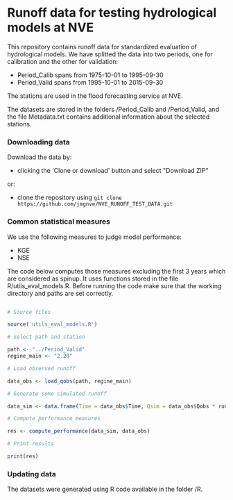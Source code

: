 Runoff data for testing hydrological models at NVE
==================================================

This repository contains runoff data for standardized evaluation of hydrological models. We have splitted the data into two periods, one for calibration and the other for validation:

* Period_Calib spans from 1975-10-01 to 1995-09-30
* Period_Valid spans from 1995-10-01 to 2015-09-30

The stations are used in the flood forecasting service at NVE.

The datasets are stored in the folders /Period_Calib and /Period_Valid, and the file Metadata.txt contains additional information about the selected stations.

### Downloading data

Download the data by:

* clicking the 'Clone or download' button and select "Download ZIP"

or:

* clone the repository using `git clone https://github.com/jmgnve/NVE_RUNOFF_TEST_DATA.git`

### Common statistical measures

We use the following measures to judge model performance:

* KGE
* NSE

The code below computes those measures excluding the first 3 years which are considered as spinup. It uses functions stored in the file R/utils_eval_models.R. Before running the code make sure that the working directory and paths are set correctly.

```R

# Source files

source('utils_eval_models.R')

# Select path and station

path <- "../Period_Valid"
regine_main <- "2.28"

# Load observed runoff

data_obs <- load_qobs(path, regine_main)

# Generate some simulated runoff

data_sim <- data.frame(Time = data_obs$Time, Qsim = data_obs$Qobs * runif(length(data_obs$Qobs), min = 0.8, max = 1.2))

# Compute performance measures

res <- compute_performance(data_sim, data_obs)

# Print results

print(res)

```


### Updating data

The datasets were generated using R code available in the folder /R.
